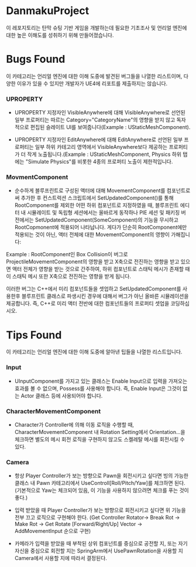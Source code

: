 # DanmakuProject
이 레포지토리는 탄막 슈팅 기반 게임을 개발하는데 필요한 기초조사 및 언리얼 엔진에 대한 높은 이해도를 성취하기 위해 만들어졌습니다.



# Bugs Found
이 카테고리는 언리얼 엔진에 대한 이해 도중에 발견된 버그들을 나열한 리스트이며, 다양한 이유가 있을 수 있지만 개발자가 UE4에 리포트를 제출하지는 않습니다.

### UPROPERTY

+ UPROPERTY 지정자인 VisibleAnywhere에 대해 VisibleAnywhere로 선언된 일부 프로퍼티는 따르는 Category="CategoryName"의 영향을 받지 않고 독자적으로 편집된 슬레이트 UI를 보여줍니다(Example : UStaticMeshComponent). 

+ UPROPERTY 지정자인 EditAnywhere에 대해 EditAnywhere로 선언된 일부 프로퍼티는 일부 하위 카테고리 영역에서 VisibleAnywhere보다 제공하는 프로퍼티가 더 작게 노출됩니다.(Example : UStaticMeshComponent, Physics 하위 탭에는 "Simulate Physics"를 비롯한 4종의 프로퍼티 노출이 제한적입니다.


### MovmentComponent

+ 순수하게 블루프린트로 구성된 액터에 대해 MovementComponent를 컴포넌트로써 추가한 후 컨스트럭션 스크립트에서 SetUpdatedComponent()를 통해 RootComponent를 제외한 어떤 하위 컴포넌트로 지정하였을 때, 블루프린트 에디터 내 시뮬레이트 및 독립형 세션에서는 올바르게 동작하나 PIE 세션 및 패키징 버전에서는 SetUpdatedComponent(SomeComponent)의 기능을 무시하고 RootCopmonent에 적용되어 나타납니다. 게다가 단순히 RootComponent에만 적용되는 것이 아닌, 액터 전체에 대한 MovementComponent의 영향이 가해집니다:

Example : RootComponent인 Box Collision이 버그로 ProjectileMovementComponent의 영향을 받고 X축으로 전진하는 영향을 받고 있으면 액터 전체가 영향을 받는 것으로 간주하여, 하위 컴포넌트로 스태틱 메시가 존재할 때 이 스태틱 메시 또한 X축으로 전진하는 영향을 받게 됩니다.

이러한 버그는 C++에서 미리 컴포넌트들을 셋업하고 SetUpdatedComponent를 사용한후 블루프린트 클래스로 파생시킨 경우에 대해서 버그가 아닌 올바른 시뮬레이션을 제공합니다. 즉, C++로 미리 액터 전반에 대한 컴포넌트들의 프로퍼티 셋업을 코딩하십시오.



# Tips Found
이 카테고리는 언리얼 엔진에 대한 이해 도중에 알아낸 팁들을 나열한 리스트입니다.

### Input

+ UInputComponent를 가지고 있는 클래스는 Enable Input으로 입력을 가져오는 효과를 볼 수 없으며, Possess를 사용해야 합니다. 즉, Enable Input은 그것이 없는 Actor 클래스 등에 사용되어야 합니다.



### CharacterMovementComponent

+ Character가 Controller에 의해 이동 로직을 수행할 때, CharacterMovementComponent 내 Rotation Setting에서 Orientation...을 체크하면 별도의 메시 회전 로직을 구현하지 않고도 스켈레탈 메시를 회전시킬 수 있다.



### Camera

+ 항상 Player Controller가 보는 방향으로 Pawn을 회전시키고 싶다면 빙의 가능한 클래스 내 Pawn 카테고리에서 UseControll[Roll/Pitch/Yaw]를 체크하면 된다. (기본적으로 Yaw는 체크되어 있음, 이 기능을 사용하지 않으려면 체크를 푸는 것이 좋다.)

+ 입력 받았을 때 Player Controller가 보는 방향으로 회전시키고 싶다면 위 기능을 전부 끄고 로직으로 구현해야 한다. (Get Controller Rotator-> Break Rot -> Make Rot -> Get Rotate [Forward/Right/Up] Vector -> AddMovementInput 순으로 구현)

+ 카메라가 입력을 받았을 때 부착된 상위 컴포넌트를 중심으로 공전할 지, 또는 자기 자신을 중심으로 회전할 지는 SpringArm에서 UsePawnRotation을 사용할 지 Camera에서 사용할 지에 따라서 결정된다.

